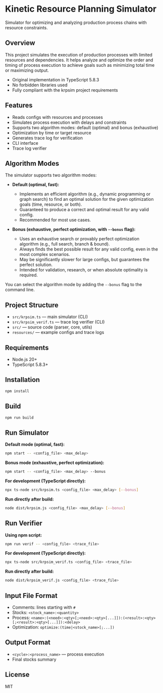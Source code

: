 # Kinetic Resource Planning Simulator

Simulator for optimizing and analyzing production process chains with resource constraints.

## Overview

This project simulates the execution of production processes with limited resources and dependencies. It helps analyze and optimize the order and timing of process execution to achieve goals such as minimizing total time or maximizing output.

- Original implementation in TypeScript 5.8.3
- No forbidden libraries used
- Fully compliant with the krpsim project requirements

## Features

- Reads configs with resources and processes
- Simulates process execution with delays and constraints
- Supports two algorithm modes: default (optimal) and bonus (exhaustive)
- Optimization by time or target resource
- Generates trace log for verification
- CLI interface
- Trace log verifier

## Algorithm Modes

The simulator supports two algorithm modes:

- **Default (optimal, fast):**

  - Implements an efficient algorithm (e.g., dynamic programming or graph search) to find an optimal solution for the given optimization goals (time, resource, or both).
  - Guaranteed to produce a correct and optimal result for any valid config.
  - Recommended for most use cases.

- **Bonus (exhaustive, perfect optimization, with `--bonus` flag):**
  - Uses an exhaustive search or provably perfect optimization algorithm (e.g., full search, branch & bound).
  - Always finds the best possible result for any valid config, even in the most complex scenarios.
  - May be significantly slower for large configs, but guarantees the perfect solution.
  - Intended for validation, research, or when absolute optimality is required.

You can select the algorithm mode by adding the `--bonus` flag to the command line.

## Project Structure

- `src/krpsim.ts` — main simulator (CLI)
- `src/krpsim_verif.ts` — trace log verifier (CLI)
- `src/` — source code (parser, core, utils)
- `resources/` — example configs and trace logs

## Requirements

- Node.js 20+
- TypeScript 5.8.3+

## Installation

```sh
npm install
```

## Build

```sh
npm run build
```

## Run Simulator

**Default mode (optimal, fast):**

```sh
npm start -- <config_file> <max_delay>
```

**Bonus mode (exhaustive, perfect optimization):**

```sh
npm start -- <config_file> <max_delay> --bonus
```

**For development (TypeScript directly):**

```sh
npx ts-node src/krpsim.ts <config_file> <max_delay> [--bonus]
```

**Run directly after build:**

```sh
node dist/krpsim.js <config_file> <max_delay> [--bonus]
```

## Run Verifier

**Using npm script:**

```sh
npm run verif -- <config_file> <trace_file>
```

**For development (TypeScript directly):**

```sh
npx ts-node src/krpsim_verif.ts <config_file> <trace_file>
```

**Run directly after build:**

```sh
node dist/krpsim_verif.js <config_file> <trace_file>
```

## Input File Format

- Comments: lines starting with `#`
- Stocks: `<stock_name>:<quantity>`
- Process: `<name>:(<need>:<qty>[;<need>:<qty>[...]]):(<result>:<qty>[;<result>:<qty>[...]]):<delay>`
- Optimization: `optimize:(time|<stock_name>[;...])`

## Output Format

- `<cycle>:<process_name>` — process execution
- Final stocks summary

## License

MIT
